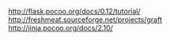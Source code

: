 http://flask.pocoo.org/docs/0.12/tutorial/
http://freshmeat.sourceforge.net/projects/graft
http://jinja.pocoo.org/docs/2.10/